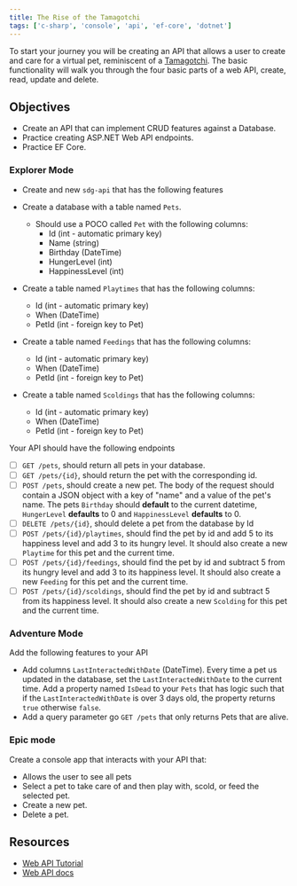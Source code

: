 ```yaml
---
title: The Rise of the Tamagotchi
tags: ['c-sharp', 'console', 'api', 'ef-core', 'dotnet']
---
```


To start your journey you will be creating an API that allows a user to create
and care for a virtual pet, reminiscent of a
[Tamagotchi](https://en.wikipedia.org/wiki/Tamagotchi). The basic functionality
will walk you through the four basic parts of a web API, create, read, update
and delete.

## Objectives

- Create an API that can implement CRUD features against a Database.
- Practice creating ASP.NET Web API endpoints.
- Practice EF Core.

### Explorer Mode

- Create and new `sdg-api` that has the following features

- Create a database with a table named `Pets`.
  - Should use a POCO called `Pet` with the following columns:
    - Id (int - automatic primary key)
    - Name (string)
    - Birthday (DateTime)
    - HungerLevel (int)
    - HappinessLevel (int)
- Create a table named `Playtimes` that has the following columns:
  - Id (int - automatic primary key)
  - When (DateTime)
  - PetId (int - foreign key to Pet)
- Create a table named `Feedings` that has the following columns:
  - Id (int - automatic primary key)
  - When (DateTime)
  - PetId (int - foreign key to Pet)
- Create a table named `Scoldings` that has the following columns:
  - Id (int - automatic primary key)
  - When (DateTime)
  - PetId (int - foreign key to Pet)

Your API should have the following endpoints

- [ ] `GET /pets`, should return all pets in your database.
- [ ] `GET /pets/{id}`, should return the pet with the corresponding id.
- [ ] `POST /pets`, should create a new pet. The body of the request should contain a JSON object with a key of "name" and a value of the pet's name. The pets `Birthday` should **default** to the current datetime, `HungerLevel` **defaults** to 0 and `HappinessLevel` **defaults** to 0.
- [ ] `DELETE /pets/{id}`, should delete a pet from the database by Id
- [ ] `POST /pets/{id}/playtimes`, should find the pet by id and add 5 to its happiness level and add 3 to its hungry level. It should also create a new `Playtime` for this pet and the current time.
- [ ] `POST /pets/{id}/feedings`, should find the pet by id and subtract 5 from its hungry level and add 3 to its happiness level. It should also create a new `Feeding` for this pet and the current time.
- [ ] `POST /pets/{id}/scoldings`, should find the pet by id and subtract 5 from its happiness level. It should also create a new `Scolding` for this pet and the current time.

### Adventure Mode

Add the following features to your API

- Add columns `LastInteractedWithDate` (DateTime). Every time a pet us updated
  in the database, set the `LastInteractedWithDate` to the current time. Add a
  property named `IsDead` to your `Pets` that has logic such that if the
  `LastInteractedWithDate` is over 3 days old, the property returns `true`
  otherwise `false`.
- Add a query parameter go `GET /pets` that only returns Pets that are alive.

### Epic mode

Create a console app that interacts with your API that:

- Allows the user to see all pets
- Select a pet to take care of and then play with, scold, or feed the selected
  pet.
- Create a new pet.
- Delete a pet.

## Resources

- [Web API Tutorial](https://docs.microsoft.com/en-us/aspnet/core/tutorials/first-web-api?view=aspnetcore-3.1)
- [Web API docs](https://dotnet.microsoft.com/apps/aspnets)
